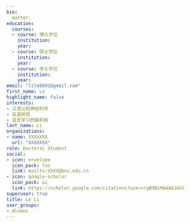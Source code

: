 ```yaml
---
bio: 
  matter.
education:
  courses:
  - course: 博士学位
    institution: 
    year: 
  - course: 硕士学位
    institution: 
    year: 
  - course: 学士学位
    institution: 
    year: 
email: "lile8891@gmail.com"
first_name: Le
highlight_name: false
interests:
- 汉语认知神经科学
- 双语研究
- 语言学习的脑机制
last_name: Li
organizations:
- name: XXXXXXX
  url: "XXXXXXX"
role: Doctoral Student
social:
- icon: envelope
  icon_pack: fas
  link: mailto:XXXX@bnu.edu.cn
- icon: google-scholar
  icon_pack: ai
  link: https://scholar.google.com/citations?user=rgB9BsMAAAAJ&hl
superuser: true
title: Le Li
user_groups:
- Alumni
---
```

